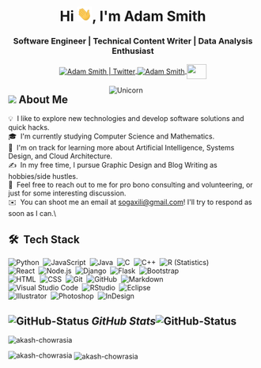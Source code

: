 <h1 align="center">Hi <img src="https://raw.githubusercontent.com/ABSphreak/ABSphreak/master/gifs/Hi.gif" width="30px">, I'm Adam Smith</h1>
<h3 align="center">Software Engineer | Technical Content Writer | Data Analysis Enthusiast</h3>
<p align="center">
     <a href="https://twitter.com/metanoia1989">
       <img align="center" alt="Adam Smith | Twitter" height="30" width="40" src="https://cdn.jsdelivr.net/npm/simple-icons@v3/icons/twitter.svg" />
     </a>
     <a href="https://www.youtube.com/channel/UCDxantCnwz-_DkCc7u4Cm_w">
       <img align="center" alt="Adam Smith" height="30" width="40" src="https://cdn.jsdelivr.net/npm/simple-icons@v3/icons/youtube.svg" />
     </a>
     <a href = "mailto: sogaxili@gmail.com">
          <img align="center" src="https://simpleicons.org/icons/gmail.svg" height="30" width="40" />
     </a>
</p>


<img align="right" width=300px alt="Unicorn" src="https://media.giphy.com/media/3ohs4BSacFKI7A717y/giphy.gif" />

<img src="https://media.giphy.com/media/ObNTw8Uzwy6KQ/giphy.gif" width="30px">&nbsp;About Me
------------------------------------------------------------------------------------------------------

💡 &nbsp;I like to explore new technologies and develop software solutions and quick hacks.\
🎓 &nbsp;I'm currently studying Computer Science and Mathematics.\
🌱 &nbsp;I'm on track for learning more about Artificial Intelligence, Systems Design, and Cloud Architecture.\
✍️ &nbsp;In my free time, I pursue Graphic Design and Blog Writing as hobbies/side hustles.\
💬 &nbsp;Feel free to reach out to me for pro bono consulting and volunteering, or just for some interesting discussion.\
✉️ &nbsp;You can shoot me an email at sogaxili@gmail.com! I'll try to respond as soon as I can.\
     
     
 🛠 &nbsp;Tech Stack
--------------------

![Python](https://img.shields.io/badge/-Python-05122A?style=flat&logo=python)&nbsp;
![JavaScript](https://img.shields.io/badge/-JavaScript-05122A?style=flat&logo=javascript)&nbsp;
![Java](https://img.shields.io/badge/-Java-05122A?style=flat&logo=Java&logoColor=FFA518)&nbsp;
![C](https://img.shields.io/badge/-C-05122A?style=flat&logo=C&logoColor=A8B9CC)&nbsp;
![C++](https://img.shields.io/badge/-C++-05122A?style=flat&logo=C%2B%2B&logoColor=00599C)&nbsp;
![R (Statistics)](https://img.shields.io/badge/-R-05122A?style=flat&logo=R&logoColor=276DC3)\
![React](https://img.shields.io/badge/-React-05122A?style=flat&logo=react)&nbsp;
![Node.js](https://img.shields.io/badge/-Node.js-05122A?style=flat&logo=node.js)&nbsp;
![Django](https://img.shields.io/badge/-Django-05122A?style=flat&logo=django&logoColor=092E20)&nbsp;
![Flask](https://img.shields.io/badge/-Flask-05122A?style=flat&logo=flask)&nbsp;
![Bootstrap](https://img.shields.io/badge/-Bootstrap-05122A?style=flat&logo=bootstrap&logoColor=563D7C)\
![HTML](https://img.shields.io/badge/-HTML-05122A?style=flat&logo=HTML5)&nbsp;
![CSS](https://img.shields.io/badge/-CSS-05122A?style=flat&logo=CSS3&logoColor=1572B6)&nbsp;
![Git](https://img.shields.io/badge/-Git-05122A?style=flat&logo=git)&nbsp;
![GitHub](https://img.shields.io/badge/-GitHub-05122A?style=flat&logo=github)&nbsp;
![Markdown](https://img.shields.io/badge/-Markdown-05122A?style=flat&logo=markdown)\
![Visual Studio Code](https://img.shields.io/badge/-Visual%20Studio%20Code-05122A?style=flat&logo=visual-studio-code&logoColor=007ACC)&nbsp;
![RStudio](https://img.shields.io/badge/-RStudio-05122A?style=flat&logo=rstudio)&nbsp;
![Eclipse](https://img.shields.io/badge/-Eclipse-05122A?style=flat&logo=eclipse-ide&logoColor=2C2255)\
![Illustrator](https://img.shields.io/badge/-Illustrator-05122A?style=flat&logo=adobe-illustrator)&nbsp;
![Photoshop](https://img.shields.io/badge/-Photoshop-05122A?style=flat&logo=adobe-photoshop)&nbsp;
![InDesign](https://img.shields.io/badge/-InDesign-05122A?style=flat&logo=adobe-indesign)


 <img src="https://media.giphy.com/media/8UHRm5oY4k4FDxq5QG/giphy.gif" width="30px" alt="GitHub-Status"/>&nbsp;<i><b>GitHub Stats</b></i><img src="https://media.giphy.com/media/8UHRm5oY4k4FDxq5QG/giphy.gif" width="30px" alt="GitHub-Status"/>
 -----------------------------------------------------------------------------------------------------
 
 <p align="left"> <img src="https://komarev.com/ghpvc/?username=metanoia1989&label=Profile%20views&color=0e75b6&style=flat" alt="akash-chowrasia" /> </p>
 
<p><img align="left" src="https://github-readme-stats.vercel.app/api/top-langs?username=metanoia1989&show_icons=true&locale=en&layout=compact" alt="akash-chowrasia" /></p>
<p>&nbsp;<img align="center" src="https://github-readme-stats.vercel.app/api?username=metanoia1989&show_icons=true&locale=en" alt="akash-chowrasia" width="410" /></p>


